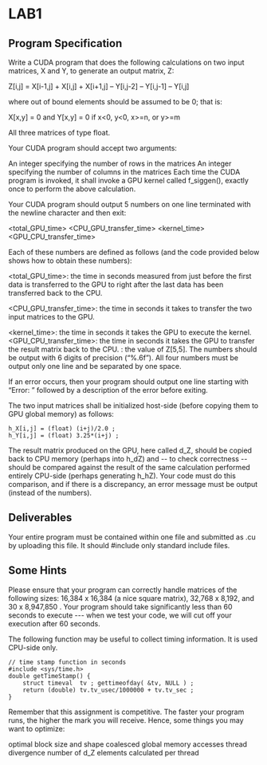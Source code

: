 # LAB1

## Program Specification
Write a CUDA program that does the following calculations on two  input matrices, X and Y, to generate an output matrix, Z:

Z[i,j] = X[i-1,j] + X[i,j] + X[i+1,j] – Y[i,j-2] – Y[i,j-1] – Y[i,j]

where out of bound elements should be assumed to be 0; that is:

X[x,y] = 0 and Y[x,y] = 0   if x<0, y<0, x>=n, or y>=m

All three matrices of type float.

 

Your CUDA program should accept two arguments:

An integer specifying the number of rows in the matrices
An integer specifying the number of columns in the matrices
Each time the CUDA program is invoked, it shall invoke a GPU kernel called f_siggen(), exactly once to perform the above calculation.

 

Your CUDA program should output 5 numbers on one line terminated with the newline character and then exit:

<total_GPU_time> <CPU_GPU_transfer_time> <kernel_time> <GPU_CPU_transfer_time> <Z-value> <nl>

Each of these numbers are defined as follows (and the code provided below shows how to obtain these numbers):

<total_GPU_time>: the time in seconds measured from just before the first data is transferred to the GPU to right after the last data has been transferred back to the CPU.

<CPU_GPU_transfer_time>: the time in seconds it takes to transfer the two input matrices to the GPU.

<kernel_time>: the time in seconds it takes the GPU to execute the kernel.
<GPU_CPU_transfer_time>: the time in seconds it takes the GPU to transfer the result matrix back to the CPU.
<Z-value>: the value of Z[5,5].
The numbers should be output with 6 digits of precision (“%.6f”). All four numbers must be output only one line and be separated by one space.

If an error occurs, then your program should output one line starting with “Error: ” followed by a description of the error before exiting.

 

The two input matrices shall be initialized host-side (before copying them to GPU global memory) as follows:
```
h_X[i,j] = (float) (i+j)/2.0 ;
h_Y[i,j] = (float) 3.25*(i+j) ;
```
The result matrix produced on the GPU, here called d_Z, should be copied back to CPU memory (perhaps into h_dZ) and -- to check correctness -- should be compared against the result of the same calculation performed entirely CPU-side (perhaps generating h_hZ). Your code must do this comparison, and if there is a discrepancy, an error message must be output (instead of the numbers).

## Deliverables
Your entire program must be contained within one file and submitted as <student-number>.cu by uploading this file. It should #include only standard include files.

 

## Some Hints
Please ensure that your program can correctly handle matrices of the following sizes: 16,384 x 16,384 (a nice square matrix), 32,768 x 8,192, and 30 x 8,947,850 . Your program should take significantly less than 60 seconds to execute --- when we test your code, we will cut off your execution after 60 seconds.

 

The following function may be useful to collect timing information. It is used CPU-side only.
```
// time stamp function in seconds
#include <sys/time.h>
double getTimeStamp() {
    struct timeval  tv ; gettimeofday( &tv, NULL ) ;
    return (double) tv.tv_usec/1000000 + tv.tv_sec ;
}
```

Remember that this assignment is competitive. The faster your program runs, the higher the mark you will receive. Hence, some things you may want to optimize:

optimal block size and shape
coalesced global memory accesses
thread divergence
number of d_Z elements calculated per thread